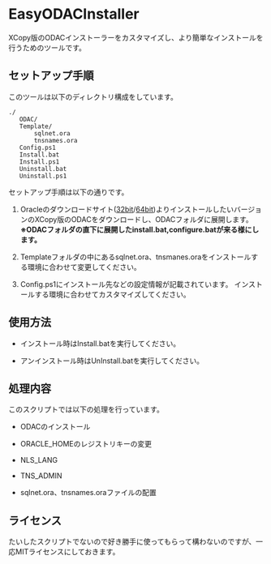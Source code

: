 EasyODACInstaller
=================

XCopy版のODACインストーラーをカスタマイズし、より簡単なインストールを行うためのツールです。

セットアップ手順
-----------------
このツールは以下のディレクトリ構成をしています。

```
./
   ODAC/
   Template/
       sqlnet.ora
       tnsnames.ora
   Config.ps1
   Install.bat
   Install.ps1
   Uninstall.bat
   Uninstall.ps1
```

セットアップ手順は以下の通りです。

1. Oracleのダウンロードサイト([32bit](http://www.oracle.com/technetwork/database/windows/downloads/utilsoft-087491.html)/[64bit](http://www.oracle.com/technetwork/jp/database/windows/downloads/index-090165.html))よりインストールしたいバージョンのXCopy版のODACをダウンロードし、ODACフォルダに展開します。
**※ODACフォルダの直下に展開したinstall.bat,configure.batが来る様にします。**

2. Templateフォルダの中にあるsqlnet.ora、tnsmanes.oraをインストールする環境に合わせて変更してください。

3. Config.ps1にインストール先などの設定情報が記載されています。
インストールする環境に合わせてカスタマイズしてください。


使用方法
-----------------

* インストール時はInstall.batを実行してください。

* アンインストール時はUnInstall.batを実行してください。

処理内容
-
このスクリプトでは以下の処理を行っています。

* ODACのインストール

* ORACLE_HOMEのレジストリキーの変更

 * NLS_LANG
 * TNS_ADMIN

* sqlnet.ora、tnsnames.oraファイルの配置


ライセンス
-----------------

たいしたスクリプトでないので好き勝手に使ってもらって構わないのですが、一応MITライセンスにしておきます。
